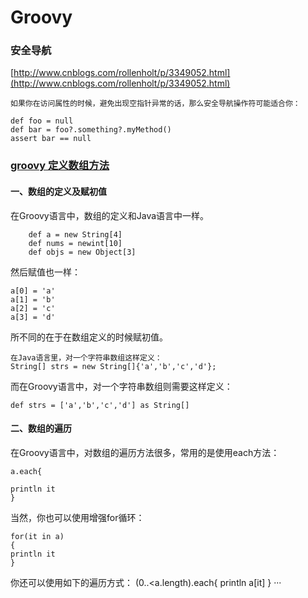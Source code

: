 # Groovy
### 安全导航
[http://www.cnblogs.com/rollenholt/p/3349052.html](http://www.cnblogs.com/rollenholt/p/3349052.html)

	如果你在访问属性的时候，避免出现空指针异常的话，那么安全导航操作符可能适合你：

	def foo = null
	def bar = foo?.something?.myMethod()
	assert bar == null


### [groovy 定义数组方法]("http://zhidao.baidu.com/question/1925109968157524147.html")

#### 一、数组的定义及赋初值
在Groovy语言中，数组的定义和Java语言中一样。

	    def a = new String[4]
	    def nums = newint[10]
	    def objs = new Object[3]

然后赋值也一样：

	a[0] = 'a'
	a[1] = 'b'
	a[2] = 'c'
	a[3] = 'd'

所不同的在于在数组定义的时候赋初值。

	在Java语言里，对一个字符串数组这样定义：
	String[] strs = new String[]{'a','b','c','d'};

而在Groovy语言中，对一个字符串数组则需要这样定义：

	def strs = ['a','b','c','d'] as String[]


#### 二、数组的遍历
在Groovy语言中，对数组的遍历方法很多，常用的是使用each方法：

	a.each{

	println it
	}

当然，你也可以使用增强for循环：

	for(it in a)
	{
	println it
	}

你还可以使用如下的遍历方式：
	(0..<a.length).each{
	println a[it]
	}
	···


